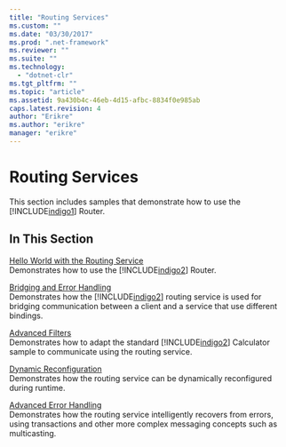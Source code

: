 ```yaml
---
title: "Routing Services"
ms.custom: ""
ms.date: "03/30/2017"
ms.prod: ".net-framework"
ms.reviewer: ""
ms.suite: ""
ms.technology: 
  - "dotnet-clr"
ms.tgt_pltfrm: ""
ms.topic: "article"
ms.assetid: 9a430b4c-46eb-4d15-afbc-8834f0e985ab
caps.latest.revision: 4
author: "Erikre"
ms.author: "erikre"
manager: "erikre"
---
```

# Routing Services
This section includes samples that demonstrate how to use the [!INCLUDE[indigo1](../../../../includes/indigo1-md.md)] Router.  
  
## In This Section  
 [Hello World with the Routing Service](../../../../docs/framework/wcf/samples/hello-world-with-the-routing-service.md)  
 Demonstrates how to use the [!INCLUDE[indigo2](../../../../includes/indigo2-md.md)] Router.  
  
 [Bridging and Error Handling](../../../../docs/framework/wcf/samples/bridging-and-error-handling.md)  
 Demonstrates how the [!INCLUDE[indigo2](../../../../includes/indigo2-md.md)] routing service is used for bridging communication between a client and a service that use different bindings.  
  
 [Advanced Filters](../../../../docs/framework/wcf/samples/advanced-filters.md)  
 Demonstrates how to adapt the standard [!INCLUDE[indigo2](../../../../includes/indigo2-md.md)] Calculator sample to communicate using the routing service.  
  
 [Dynamic Reconfiguration](../../../../docs/framework/wcf/samples/dynamic-reconfiguration.md)  
 Demonstrates how the routing service can be dynamically reconfigured during runtime.  
  
 [Advanced Error Handling](../../../../docs/framework/wcf/samples/advanced-error-handling.md)  
 Demonstrates how the routing service intelligently recovers from errors, using transactions and other more complex messaging concepts such as multicasting.
